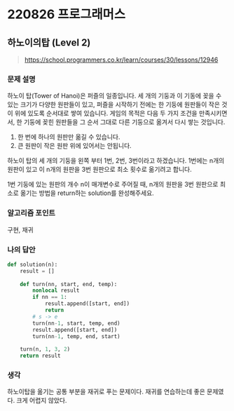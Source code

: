 # 220826 프로그래머스

## 하노이의탑 (Level 2)

> https://school.programmers.co.kr/learn/courses/30/lessons/12946

### 문제 설명

하노이 탑(Tower of Hanoi)은 퍼즐의 일종입니다. 세 개의 기둥과 이 기동에 꽂을 수 있는 크기가 다양한 원판들이 있고, 퍼즐을 시작하기 전에는 한 기둥에 원판들이 작은 것이 위에 있도록 순서대로 쌓여 있습니다. 게임의 목적은 다음 두 가지 조건을 만족시키면서, 한 기둥에 꽂힌 원판들을 그 순서 그대로 다른 기둥으로 옮겨서 다시 쌓는 것입니다.

1. 한 번에 하나의 원판만 옮길 수 있습니다.
2. 큰 원판이 작은 원판 위에 있어서는 안됩니다.

하노이 탑의 세 개의 기둥을 왼쪽 부터 1번, 2번, 3번이라고 하겠습니다. 1번에는 n개의 원판이 있고 이 n개의 원판을 3번 원판으로 최소 횟수로 옮기려고 합니다.

1번 기둥에 있는 원판의 개수 n이 매개변수로 주어질 때, n개의 원판을 3번 원판으로 최소로 옮기는 방법을 return하는 solution를 완성해주세요.

### 알고리즘 포인트

구현, 재귀

### 나의 답안

```python
def solution(n):
    result = []
    
    def turn(nn, start, end, temp): 
        nonlocal result
        if nn == 1:
            result.append([start, end])
            return 
        # s -> e
        turn(nn-1, start, temp, end)
        result.append([start, end])
        turn(nn-1, temp, end, start)
    
    turn(n, 1, 3, 2)
    return result
```

### 생각

하노이탑을 옮기는 공통 부분을 재귀로 푸는 문제이다. 재귀를 연습하는데 좋은 문제였다. 크게 어렵지 않았다.
